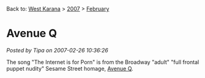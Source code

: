 Back to: [West Karana](/posts/westkarana.md) > [2007](/posts/2007/westkarana.md) > [February](./westkarana.md)
# Avenue Q

*Posted by Tipa on 2007-02-26 10:36:26*

The song "The Internet is for Porn" is from the Broadway "adult" "full frontal puppet nudity" Sesame Street homage, [Avenue Q](http://en.wikipedia.org/wiki/Avenue_q).
